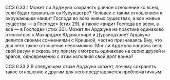 ССЗ 6.33:1	Может ли Арджуна сохранять равное отношение ко всем, если будет сражаться на Курукшетре? Человек с таким отношением к окружающим «видит Господа во всех живых существах, а все живые существа — в Господе» (стих 29), а также «видит Господа во всем, а всё — в Господе» (стих 30). Может ли Арджуна на практике одинаково относиться к Махарадже Юдхиштхире и Дурьйодхане? Арджуна делится своими сомнениями с Кришной, честно признаваясь Ему, что для него такое отношение невозможно. Мог ли Арджуна напрячь весь свой разум и сквозь эту призму смотреть одинаково на своих друзей и врагов, одновременно с этим исполняя свой долг воина?

ССЗ 6.33:2	В следующем стихе Арджуна скажет, почему сохранять такое отношение к другим для него представляется проблематичным.